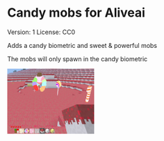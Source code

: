 # Candy mobs for Aliveai
Version: 1
License: CC0

Adds a candy biometric and sweet & powerful mobs

The mobs will only spawn in the candy biometric

![alt text](https://github.com/AiTechEye/aliveai_candy/blob/master/screenshot.png)
